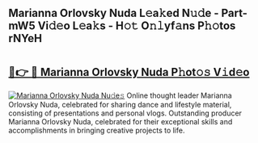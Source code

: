 ## Marianna Orlovsky Nuda L𝚎a𝚔ed N𝚞𝚍e - Part-mW5 Vi𝚍𝚎o L𝚎a𝚔s - H𝚘𝚝 O𝚗𝚕yf𝚊ns P𝚑𝚘tos rNYeH

# <h2><a href="http://kf80a0c.oniu.top/?m=Marianna+Orlovsky+Nuda">🔗👉 🔴 Marianna Orlovsky Nuda P𝚑ot𝚘𝚜 V𝚒d𝚎o</a></h2>

[![Marianna Orlovsky Nuda Nu𝚍e𝚜](https://i.imgur.com/0qMVB7G.gif)](http://kf80a0c.oniu.top/?m=Marianna+Orlovsky+Nuda)
Online thought leader Marianna Orlovsky Nuda, celebrated for sharing dance and lifestyle material, consisting of presentations and personal vlogs. Outstanding producer Marianna Orlovsky Nuda, celebrated for their exceptional skills and accomplishments in bringing creative projects to life.  
